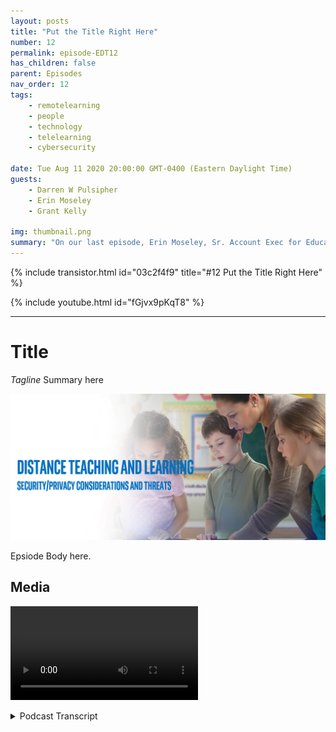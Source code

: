 ```yaml
---
layout: posts
title: "Put the Title Right Here"
number: 12
permalink: episode-EDT12
has_children: false
parent: Episodes
nav_order: 12
tags:
    - remotelearning
    - people
    - technology
    - telelearning
    - cybersecurity

date: Tue Aug 11 2020 20:00:00 GMT-0400 (Eastern Daylight Time)
guests:
    - Darren W Pulsipher
    - Erin Moseley
    - Grant Kelly

img: thumbnail.png
summary: "On our last episode, Erin Moseley, Sr. Account Exec for Education at Intel, and Grant Kelly, Solution Architect for Education at Intel joined Darren to talk about the technological challenges and options in distance learning. In this episode, we delve more deeply into privacy and security threats and solutions."
---
```


{% include transistor.html id="03c2f4f9" title="#12 Put the Title Right Here" %}

{% include youtube.html id="fGjvx9pKqT8" %}

---

# Title

*Tagline*
Summary here

![episode image](./thumbnail.png)

Epsiode Body here.

## Media

<video src='url'></video>

<details>
<summary> Podcast Transcript </summary>

<p></p>

</details>
